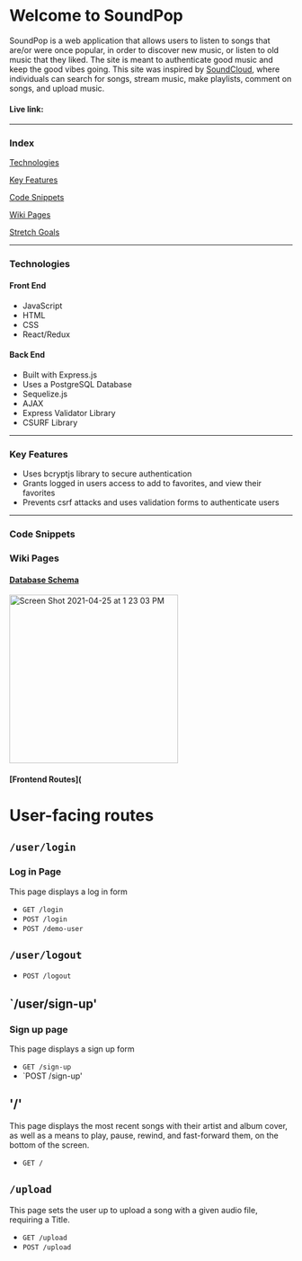 # Welcome to SoundPop
SoundPop is a web application that allows users to listen to songs that are/or were once popular, in order to discover new music, or listen to old music that they liked. The site is meant to authenticate good music and keep the good vibes going. This site was inspired by [SoundCloud](https://soundcloud.com/), where individuals can search for songs, stream music, make playlists, comment on songs, and upload music.
#### Live link: 

***

### Index
[Technologies](#technologies)

[Key Features](#key-features)

[Code Snippets](#code-snippets)

[Wiki Pages](#wiki-pages)

[Stretch Goals](#stretch-goals)

***

### Technologies
#### Front End
- JavaScript
- HTML
- CSS
- React/Redux

#### Back End
- Built with Express.js
- Uses a PostgreSQL Database
- Sequelize.js
- AJAX
- Express Validator Library
- CSURF Library

***

### Key Features
- Uses bcryptjs library to secure authentication
- Grants logged in users access to add to favorites, and view their favorites
- Prevents csrf attacks and uses validation forms to authenticate users

***

### Code Snippets

### Wiki Pages
#### [Database Schema](https://github.com/vmeduri1/soundWave/wiki/Database-Schema)
<img width="300" alt="Screen Shot 2021-04-25 at 1 23 03 PM" src="https://user-images.githubusercontent.com/71046664/116004680-6d8e8b80-a5c9-11eb-83b1-40d23aeb575f.png">

#### [Frontend Routes](
# User-facing routes
## `/user/login`
### Log in Page
This page displays a log in form
* `GET /login`
* `POST /login`
* `POST /demo-user`

## `/user/logout`
*   `POST /logout`

## `/user/sign-up'
### Sign up page
This page displays a sign up form
* `GET /sign-up`
* `POST /sign-up'

## '/'
This page displays the most recent songs with their artist and album cover, as well as a means to play, pause, rewind, and fast-forward them, on the bottom of the screen.
* `GET /`

## `/upload`
This page sets the user up to upload a song with a given audio file, requiring a Title. 
* `GET /upload`
* `POST /upload`

